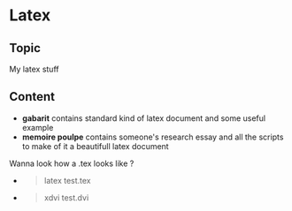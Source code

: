 # Latex

## Topic

My latex stuff

## Content

* **gabarit** contains standard kind of latex document and some useful example
* **memoire poulpe** contains someone's research essay and all the scripts to make of it a beautifull latex document

Wanna look how a .tex looks like ?  
* > latex test.tex
* > xdvi test.dvi
